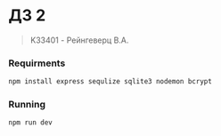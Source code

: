 # ДЗ 2
> K33401 - Рейнгеверц В.А.
>

### Requirments
```bash
npm install express sequlize sqlite3 nodemon bcrypt
```


### Running

```bash
npm run dev
```